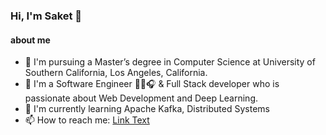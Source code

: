 ### Hi, I'm Saket 👋

#### about me

- 🏫 I'm pursuing a Master’s degree in Computer Science at University of Southern California, Los Angeles, California.
- 🔭 I'm a Software Engineer 👨‍💻🎧 & Full Stack developer who is passionate about Web Development and Deep Learning.
- 🌱 I'm currently learning Apache Kafka, Distributed Systems
- 📫 How to reach me: [Link Text]([URL](https://www.linkedin.com/in/saketozarkar/))
<!--
**saketoz98/saketoz98** is a ✨ _special_ ✨ repository because its `README.md` (this file) appears on your GitHub profile.

Here are some ideas to get you started:

- 🔭 I’m currently working on ...
- 🌱 I’m currently learning ...
- 👯 I’m looking to collaborate on ...
- 🤔 I’m looking for help with ...
- 💬 Ask me about ...
- 📫 How to reach me: ...
- 😄 Pronouns: ...
- ⚡ Fun fact: ...
-->
